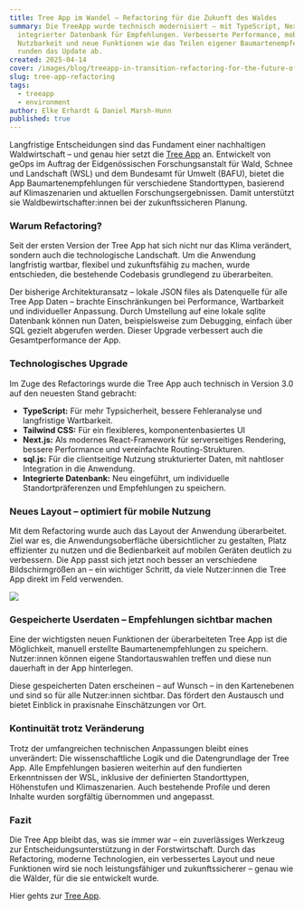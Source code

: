 ```yaml
---
title: Tree App im Wandel – Refactoring für die Zukunft des Waldes
summary: Die TreeApp wurde technisch modernisiert – mit TypeScript, Next.js und
  integrierter Datenbank für Empfehlungen. Verbesserte Performance, mobile
  Nutzbarkeit und neue Funktionen wie das Teilen eigener Baumartenempfehlungen
  runden das Update ab.
created: 2025-04-14
cover: /images/blog/treeapp-in-transition-refactoring-for-the-future-of-the-forest/thumbnail_treeapp_0.png
slug: tree-app-refactoring
tags:
  - treeapp
  - environment
author: Elke Erhardt & Daniel Marsh-Hunn
published: true
---
```

Langfristige Entscheidungen sind das Fundament einer nachhaltigen Waldwirtschaft – und genau hier setzt die [Tree App](https://www.tree-app.ch) an. Entwickelt von geOps im Auftrag der Eidgenössischen Forschungsanstalt für Wald, Schnee und Landschaft (WSL) und dem Bundesamt für Umwelt (BAFU), bietet die App Baumartenempfehlungen für verschiedene Standorttypen, basierend auf Klimaszenarien und aktuellen Forschungsergebnissen. Damit unterstützt sie Waldbewirtschafter:innen bei der zukunftssicheren Planung.

### Warum Refactoring?

Seit der ersten Version der Tree App hat sich nicht nur das Klima verändert, sondern auch die technologische Landschaft. Um die Anwendung langfristig wartbar, flexibel und zukunftsfähig zu machen, wurde entschieden, die bestehende Codebasis grundlegend zu überarbeiten.

Der bisherige Architekturansatz – lokale JSON files als Datenquelle für alle Tree App Daten – brachte Einschränkungen bei Performance, Wartbarkeit und individueller Anpassung. Durch Umstellung auf eine lokale sqlite Datenbank können nun Daten, beispielsweise zum Debugging, einfach über SQL gezielt abgerufen werden. Dieser Upgrade verbessert auch die Gesamtperformance der App.

### Technologisches Upgrade

Im Zuge des Refactorings wurde die Tree App auch technisch in Version 3.0 auf den neuesten Stand gebracht:

* **TypeScript:** Für mehr Typsicherheit, bessere Fehleranalyse und langfristige Wartbarkeit.
* **Tailwind CSS:** Für ein flexibleres, komponentenbasiertes UI
* **Next.js:** Als modernes React-Framework für serverseitiges Rendering, bessere Performance und vereinfachte Routing-Strukturen.
* **sql.js:** Für die clientseitige Nutzung strukturierter Daten, mit nahtloser Integration in die Anwendung.
* **Integrierte Datenbank:** Neu eingeführt, um individuelle Standortpräferenzen und Empfehlungen zu speichern.

### Neues Layout – optimiert für mobile Nutzung

Mit dem Refactoring wurde auch das Layout der Anwendung überarbeitet. Ziel war es, die Anwendungsoberfläche übersichtlicher zu gestalten, Platz effizienter zu nutzen und die Bedienbarkeit auf mobilen Geräten deutlich zu verbessern. Die App passt sich jetzt noch besser an verschiedene Bildschirmgrößen an – ein wichtiger Schritt, da viele Nutzer:innen die Tree App direkt im Feld verwenden.

![](/images/blog/treeapp-in-transition-refactoring-for-the-future-of-the-forest/tree-app_gespeicherte_nutzerdaten.png)

### Gespeicherte Userdaten – Empfehlungen sichtbar machen

Eine der wichtigsten neuen Funktionen der überarbeiteten Tree App ist die Möglichkeit, manuell erstellte Baumartenempfehlungen zu speichern. Nutzer:innen können eigene Standortauswahlen treffen und diese nun dauerhaft in der App hinterlegen.

Diese gespeicherten Daten erscheinen – auf Wunsch – in den Kartenebenen und sind so für alle Nutzer:innen sichtbar. Das fördert den Austausch und bietet Einblick in praxisnahe Einschätzungen vor Ort.

### Kontinuität trotz Veränderung

Trotz der umfangreichen technischen Anpassungen bleibt eines unverändert: Die wissenschaftliche Logik und die Datengrundlage der Tree App. Alle Empfehlungen basieren weiterhin auf den fundierten Erkenntnissen der WSL, inklusive der definierten Standorttypen, Höhenstufen und Klimaszenarien. Auch bestehende Profile und deren Inhalte wurden sorgfältig übernommen und angepasst.

### Fazit

Die Tree App bleibt das, was sie immer war – ein zuverlässiges Werkzeug zur Entscheidungsunterstützung in der Forstwirtschaft. Durch das Refactoring, moderne Technologien, ein verbessertes Layout und neue Funktionen wird sie noch leistungsfähiger und zukunftssicherer – genau wie die Wälder, für die sie entwickelt wurde.

Hier gehts zur [Tree App](https://www.tree-app.ch).